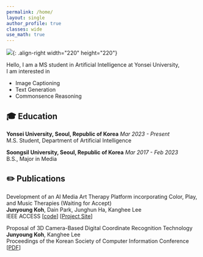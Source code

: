 ```yaml
---
permalink: /home/
layout: single
author_profile: true
classes: wide
use_math: true
---
```


![]({{site.url}}/assets/images/cv-photo.png){: .align-right width="220" height="220"}

Hello, I am a MS student in Artificial Intelligence at Yonsei University,  
I am interested in

- Image Captioning
- Text Generation
- Commonsence Reasoning

## 🎓 Education

**Yonsei University, Seoul, Republic of Korea** *Mar 2023 - Present*  
M.S. Student, Department of Artificial Intelligence  

**Soongsil University, Seoul, Republic of Korea** *Mar 2017 - Feb 2023*  
B.S., Major in Media

## ✏️ Publications  

Development of an AI Media Art Therapy Platform incorporating Color, Play, and Music Therapies (Waiting for Accept) <br>
**Junyoung Koh**, Dain Park, Junghun Ha, Kanghee Lee  
IEEE ACCESS [[code](https://github.com/FW2022)] [[Project Site](https://space4-u-client.vercel.app/space)]

Proposal of 3D Camera-Based Digital Coordinate Recognition Technology <br>
**Junyoung Koh**, Kanghee Lee  
Proceedings of the Korean Society of Computer Information Conference [[PDF](https://koreascience.kr/article/CFKO202232249429413.pdf)]

